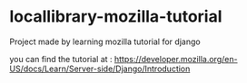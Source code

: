 # locallibrary-mozilla-tutorial
Project made by learning mozilla tutorial for django

you can find the tutorial at : https://developer.mozilla.org/en-US/docs/Learn/Server-side/Django/Introduction

